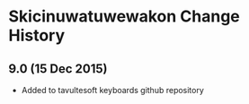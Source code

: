Skicinuwatuwewakon Change History
============================

9.0 (15 Dec 2015)
-----------------

* Added to tavultesoft keyboards github repository

